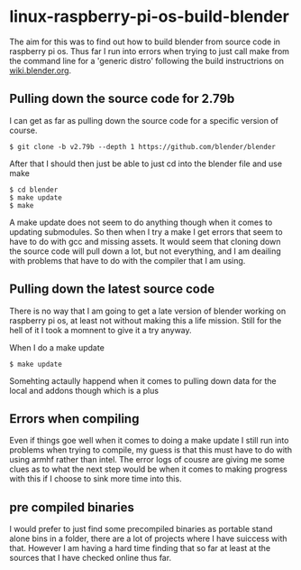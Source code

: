 # linux-raspberry-pi-os-build-blender

The aim for this was to find out how to build blender from source code in raspberry pi os. Thus far I run into errors when trying to just call make from the command line for a 'generic distro' following the build instructrions on [wiki.blender.org](https://wiki.blender.org/wiki/Building_Blender/Linux/Generic_Distro).

## Pulling down the source code for 2.79b

I can get as far as pulling down the source code for a specific version of course.

```
$ git clone -b v2.79b --depth 1 https://github.com/blender/blender
```

After that I should then just be able to just cd into the blender file and use make

```
$ cd blender
$ make update
$ make
```

A make update does not seem to do anything though when it comes to updating submodules. So then when I try a make I get errors that seem to have to do with gcc and missing assets. It would seem that cloning down the source code will pull down a lot, but not everything, and I am deailing with problems that have to do with the compiler that I am using.

## Pulling down the latest source code

There is no way that I am going to get a late version of blender working on raspberry pi os, at least not without making this a life mission. Still for the hell of it I took a momnent to give it a try anyway.

When I do a make update

```
$ make update
```

Somehting actaully happend when it comes to pulling down data for the local and addons though which is a plus

## Errors when compiling

Even if things goe well when it comes to doing a make update I still run into problems when trying to compile, my guess is that this must have to do with using armhf rather than intel. The error logs of cousre are giving me some clues as to what the next step would be when it comes to making progress with this if I choose to sink more time into this. 

## pre compiled binaries

I would prefer to just find some precompiled binaries as portable stand alone bins in a folder, there are a lot of projects where I have suiccess with that. However I am having a hard time finding that so far at least at the sources that I have checked online thus far.


